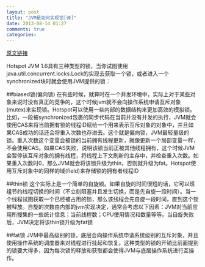 ```yaml
---
layout: post
title: "JVM是如何实现锁[译]"
date: 2013-08-14 01:27
comments: true
categories: 
---
```


[原文链接](http://slava-technical.blogspot.de/2011/04/how-does-jvm-handle-locks.html)

Hotspot JVM 1.6具有三种类型的锁，当你试图使用java.util.concurrent.locks.Lock的实现去获取一个锁，或者进入一个synchronized块时就会使用JVM提供的锁：

##biased锁(偏向锁)
在有些时候，就算时在一个并发环境中，实际上对于某些对象来说时没有真正的竞争的，这个时候jvm就不会向操作系统申请互斥对象(mutex)来实现锁。Hotspot可以使用一些内部的数据结构来更加高效的模拟锁。比如，一段被synchronized包裹的同步代码在当前并没有并发的执行，JVM就会使用CAS来将当前拥有锁的线程ID赋给一个用来表示互斥对象的对象中，并且如果CAS成功的话还会将重入次数也存进去。这个就是偏向锁，JVM最轻量级的锁。重入次数这个变量会被锁的当前拥有线程更新，就像更新一个局部变量一样，不会使用CAS。如果CAS失败，说明该锁当前正被其他线程拥有，这个时候JVM会暂停该互斥对象的拥有线程，将线程上下文刷新的主存中，并检查重入次数。如果重入次数时0，那么JVM就会将该锁升级为thin，否则就升级为fat。Hotspot使用互斥对象中的同样的域(field)来存储锁的拥有者线程ID


##thin锁
这个实际上是一个简单的自旋锁。如果自旋的时间很短的话，它可以班组节约线程切换的时间（不立刻阻塞并且发生切换，而是先自旋一段时间）。当一个线程试图获取一个已经被占用的锁，那么该线程会先自旋一段时间，直到这个锁被释放。自旋的次数由内部的jvm实现决定，通常会考虑以下因素：JVM对当前应用所搜集的一些统计信息；当前线程数；CPU使用情况和数量等等。当自旋失败后，JVM决定将该thin锁升级为fat锁

##fat锁
JVM中最高级别的锁，底层会向操作系统申请系统级别的互斥对象，并且使用操作系统的调度器来对线程进行挂起和恢复。这种类型的锁的开销比前面提到的锁要大得多，因为每次锁的释放和获取都会使得JVM与底层操作系统进行互操作。
